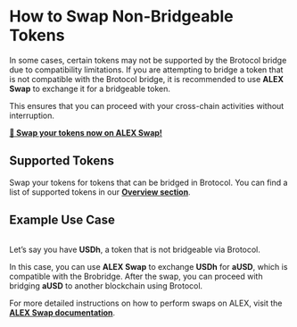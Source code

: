 # How to Swap Non-Bridgeable Tokens

In some cases, certain tokens may not be supported by the Brotocol bridge due to compatibility limitations. If you are attempting to bridge a token that is not compatible with the Brotocol bridge, it is recommended to use **ALEX Swap** to exchange it for a bridgeable token.&#x20;

This ensures that you can proceed with your cross-chain activities without interruption.

[**🔄 Swap your tokens now on ALEX Swap!**](https://app.alexlab.co/swap)

## Supported Tokens

Swap your tokens for tokens that can be bridged in Brotocol. You can find a list of supported tokens in our [**Overview section**](../../developers/supported-blockchains-and-tokens.md).

## Example Use Case

<figure><img src="../../.gitbook/assets/Screenshot 2025-04-17 at 4.15.58 PM.png" alt=""><figcaption></figcaption></figure>

Let’s say you have **USDh**, a token that is not bridgeable via Brotocol.&#x20;

In this case, you can use **ALEX Swap** to exchange **USDh** for **aUSD**, which is compatible with the Brobridge. After the swap, you can proceed with bridging **aUSD** to another blockchain using Brotocol.

For more detailed instructions on how to perform swaps on ALEX, visit the [**ALEX Swap documentation**](https://docs.alexlab.co/product-features/token-swaps/how-to).

